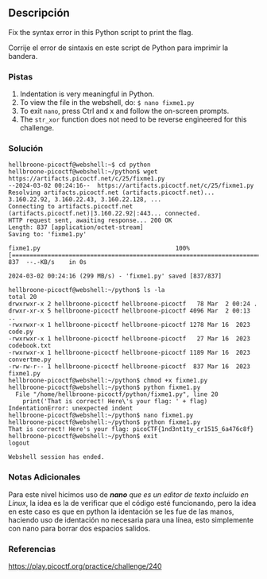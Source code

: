 ## Descripción
Fix the syntax error in this Python script to print the flag.

Corrije el error de sintaxis en este script de Python para imprimir la bandera.
### Pistas
1. Indentation is very meaningful in Python.
2. To view the file in the webshell, do: `$ nano fixme1.py`
3. To exit `nano`, press Ctrl and x and follow the on-screen prompts.
4. The `str_xor` function does not need to be reverse engineered for this challenge.
### Solución
```
hellbroone-picoctf@webshell:~$ cd python
hellbroone-picoctf@webshell:~/python$ wget https://artifacts.picoctf.net/c/25/fixme1.py
--2024-03-02 00:24:16--  https://artifacts.picoctf.net/c/25/fixme1.py
Resolving artifacts.picoctf.net (artifacts.picoctf.net)... 3.160.22.92, 3.160.22.43, 3.160.22.128, ...
Connecting to artifacts.picoctf.net (artifacts.picoctf.net)|3.160.22.92|:443... connected.
HTTP request sent, awaiting response... 200 OK
Length: 837 [application/octet-stream]
Saving to: 'fixme1.py'

fixme1.py                                      100%[===================================================================================================>]     837  --.-KB/s    in 0s      

2024-03-02 00:24:16 (299 MB/s) - 'fixme1.py' saved [837/837]

hellbroone-picoctf@webshell:~/python$ ls -la
total 20
drwxrwxr-x 2 hellbroone-picoctf hellbroone-picoctf   78 Mar  2 00:24 .
drwxr-xr-x 5 hellbroone-picoctf hellbroone-picoctf 4096 Mar  2 00:13 ..
-rwxrwxr-x 1 hellbroone-picoctf hellbroone-picoctf 1278 Mar 16  2023 code.py
-rwxrwxr-x 1 hellbroone-picoctf hellbroone-picoctf   27 Mar 16  2023 codebook.txt
-rwxrwxr-x 1 hellbroone-picoctf hellbroone-picoctf 1189 Mar 16  2023 convertme.py
-rw-rw-r-- 1 hellbroone-picoctf hellbroone-picoctf  837 Mar 16  2023 fixme1.py
hellbroone-picoctf@webshell:~/python$ chmod +x fixme1.py
hellbroone-picoctf@webshell:~/python$ python fixme1.py
  File "/home/hellbroone-picoctf/python/fixme1.py", line 20
    print('That is correct! Here\'s your flag: ' + flag)
IndentationError: unexpected indent
hellbroone-picoctf@webshell:~/python$ nano fixme1.py
hellbroone-picoctf@webshell:~/python$ python fixme1.py
That is correct! Here's your flag: picoCTF{1nd3nt1ty_cr1515_6a476c8f}
hellbroone-picoctf@webshell:~/python$ exit
logout

Webshell session has ended.
```
### Notas Adicionales
Para este nivel hicimos uso de ***nano** que es un editor de texto incluido en Linux*, la idea es la de verificar que el código esté funcionando, pero la idea en este caso es que en python la identación se les fue de las manos, haciendo uso de identación no necesaria para una línea, esto simplemente con nano para borrar dos espacios salidos.
### Referencias
https://play.picoctf.org/practice/challenge/240